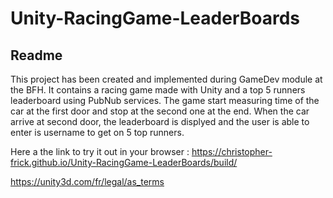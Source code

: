 <h1>Unity-RacingGame-LeaderBoards</h1>


<h2>Readme</h2>

This project has been created and implemented during GameDev module at the BFH. 
It contains a racing game made with Unity and a top 5 runners leaderboard using PubNub services.
The game start measuring time of the car at the first door and stop at the second one at the end.
When the car arrive at second door, the leaderboard is displyed and the user is able to enter is username to get on 5 top runners.

Here a the link to try it out in your browser : https://christopher-frick.github.io/Unity-RacingGame-LeaderBoards/build/

https://unity3d.com/fr/legal/as_terms
